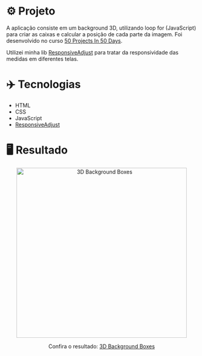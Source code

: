 # ⚙️ Projeto

A aplicação consiste em um background 3D, utilizando loop for (JavaScript) para criar as caixas e calcular a posição de cada parte da imagem. Foi desenvolvido no curso <a href="https://www.udemy.com/share/103Pv2AEcYdFxQQXUH">50 Projects In 50 Days</a>.

Utilizei minha lib <a href="https://github.com/ruuuff/responsive-adjust">ResponsiveAdjust</a> para tratar da responsividade das medidas em diferentes telas.

# ✈️ Tecnologias

- HTML
- CSS
- JavaScript
- <a href="https://github.com/ruuuff/responsive-adjust">ResponsiveAdjust</a>

# 🖥️ Resultado

<div align="center">
  <img alt="3D Background Boxes" src="https://i.imgur.com/aWQi3VT.png" width="450px">
  <p>Confira o resultado: <a href="https://3d-background-boxes-ruuuff.netlify.app">3D Background Boxes</a></p>
</div>
